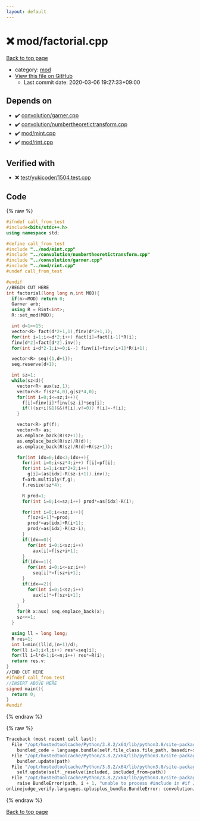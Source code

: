 ```yaml
---
layout: default
---
```


<!-- mathjax config similar to math.stackexchange -->
<script type="text/javascript" async
  src="https://cdnjs.cloudflare.com/ajax/libs/mathjax/2.7.5/MathJax.js?config=TeX-MML-AM_CHTML">
</script>
<script type="text/x-mathjax-config">
  MathJax.Hub.Config({
    TeX: { equationNumbers: { autoNumber: "AMS" }},
    tex2jax: {
      inlineMath: [ ['$','$'] ],
      processEscapes: true
    },
    "HTML-CSS": { matchFontHeight: false },
    displayAlign: "left",
    displayIndent: "2em"
  });
</script>

<script type="text/javascript" src="https://cdnjs.cloudflare.com/ajax/libs/jquery/3.4.1/jquery.min.js"></script>
<script src="https://cdn.jsdelivr.net/npm/jquery-balloon-js@1.1.2/jquery.balloon.min.js" integrity="sha256-ZEYs9VrgAeNuPvs15E39OsyOJaIkXEEt10fzxJ20+2I=" crossorigin="anonymous"></script>
<script type="text/javascript" src="../../assets/js/copy-button.js"></script>
<link rel="stylesheet" href="../../assets/css/copy-button.css" />


# :x: mod/factorial.cpp

<a href="../../index.html">Back to top page</a>

* category: <a href="../../index.html#ad148a3ca8bd0ef3b48c52454c493ec5">mod</a>
* <a href="{{ site.github.repository_url }}/blob/master/mod/factorial.cpp">View this file on GitHub</a>
    - Last commit date: 2020-03-06 19:27:33+09:00




## Depends on

* :heavy_check_mark: <a href="../convolution/garner.cpp.html">convolution/garner.cpp</a>
* :heavy_check_mark: <a href="../convolution/numbertheoretictransform.cpp.html">convolution/numbertheoretictransform.cpp</a>
* :heavy_check_mark: <a href="mint.cpp.html">mod/mint.cpp</a>
* :heavy_check_mark: <a href="rint.cpp.html">mod/rint.cpp</a>


## Verified with

* :x: <a href="../../verify/test/yukicoder/1504.test.cpp.html">test/yukicoder/1504.test.cpp</a>


## Code

<a id="unbundled"></a>
{% raw %}
```cpp
#ifndef call_from_test
#include<bits/stdc++.h>
using namespace std;

#define call_from_test
#include "../mod/mint.cpp"
#include "../convolution/numbertheoretictransform.cpp"
#include "../convolution/garner.cpp"
#include "../mod/rint.cpp"
#undef call_from_test

#endif
//BEGIN CUT HERE
int factorial(long long n,int MOD){
  if(n>=MOD) return 0;
  Garner arb;
  using R = Rint<int>;
  R::set_mod(MOD);

  int d=1<<15;
  vector<R> fact(d*2+1,1),finv(d*2+1,1);
  for(int i=1;i<=d*2;i++) fact[i]=fact[i-1]*R(i);
  finv[d*2]=fact[d*2].inv();
  for(int i=d*2-1;i>=0;i--) finv[i]=finv[i+1]*R(i+1);

  vector<R> seq({1,d+1});
  seq.reserve(d+1);

  int sz=1;
  while(sz<d){
    vector<R> aux(sz,1);
    vector<R> f(sz*4,0),g(sz*4,0);
    for(int i=0;i<=sz;i++){
      f[i]=finv[i]*finv[sz-i]*seq[i];
      if(((sz+i)&1)&&(f[i].v!=0)) f[i]=-f[i];
    }

    vector<R> pf(f);
    vector<R> as;
    as.emplace_back(R(sz+1));
    as.emplace_back(R(sz)/R(d));
    as.emplace_back(R(sz)/R(d)+R(sz+1));

    for(int idx=0;idx<3;idx++){
      for(int i=0;i<sz*4;i++) f[i]=pf[i];
      for(int i=1;i<sz*2+2;i++)
        g[i]=(as[idx]-R(sz-i+1)).inv();
      f=arb.multiply(f,g);
      f.resize(sz*4);

      R prod=1;
      for(int i=0;i<=sz;i++) prod*=as[idx]-R(i);

      for(int i=0;i<=sz;i++){
        f[sz+i+1]*=prod;
        prod*=as[idx]+R(i+1);
        prod/=as[idx]-R(sz-i);
      }
      if(idx==0){
        for(int i=0;i<sz;i++)
          aux[i]=f[sz+i+1];
      }
      if(idx==1){
        for(int i=0;i<=sz;i++)
          seq[i]*=f[sz+i+1];
      }
      if(idx==2){
        for(int i=0;i<sz;i++)
          aux[i]*=f[sz+i+1];
      }
    }
    for(R x:aux) seq.emplace_back(x);
    sz<<=1;
  }

  using ll = long long;
  R res=1;
  int l=min((ll)d,(n+1)/d);
  for(ll i=0;i<l;i++) res*=seq[i];
  for(ll i=l*d+1;i<=n;i++) res*=R(i);
  return res.v;
}
//END CUT HERE
#ifndef call_from_test
//INSERT ABOVE HERE
signed main(){
  return 0;
}
#endif

```
{% endraw %}

<a id="bundled"></a>
{% raw %}
```cpp
Traceback (most recent call last):
  File "/opt/hostedtoolcache/Python/3.8.2/x64/lib/python3.8/site-packages/onlinejudge_verify/docs.py", line 347, in write_contents
    bundled_code = language.bundle(self.file_class.file_path, basedir=self.cpp_source_path)
  File "/opt/hostedtoolcache/Python/3.8.2/x64/lib/python3.8/site-packages/onlinejudge_verify/languages/cplusplus.py", line 68, in bundle
    bundler.update(path)
  File "/opt/hostedtoolcache/Python/3.8.2/x64/lib/python3.8/site-packages/onlinejudge_verify/languages/cplusplus_bundle.py", line 182, in update
    self.update(self._resolve(included, included_from=path))
  File "/opt/hostedtoolcache/Python/3.8.2/x64/lib/python3.8/site-packages/onlinejudge_verify/languages/cplusplus_bundle.py", line 181, in update
    raise BundleError(path, i + 1, "unable to process #include in #if / #ifdef / #ifndef other than include guards")
onlinejudge_verify.languages.cplusplus_bundle.BundleError: convolution/numbertheoretictransform.cpp: line 9: unable to process #include in #if / #ifdef / #ifndef other than include guards

```
{% endraw %}

<a href="../../index.html">Back to top page</a>

